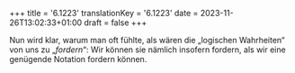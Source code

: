 +++
title = '6.1223'
translationKey = '6.1223'
date = 2023-11-26T13:02:33+01:00
draft = false
+++

Nun wird klar, warum man oft fühlte, als wären die „logischen Wahrheiten“ von uns zu „<em class="germph">fordern</em>“: Wir können sie nämlich insofern fordern, als wir eine genügende Notation fordern können.
